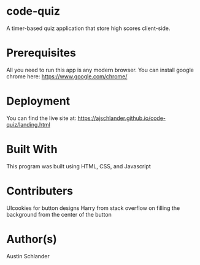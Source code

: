 # code-quiz
A timer-based quiz application that store high scores client-side.

# Prerequisites
All you need to run this app is any modern browser. You can install google chrome here: https://www.google.com/chrome/

# Deployment
You can find the live site at: https://ajschlander.github.io/code-quiz/landing.html

# Built With
This program was built using HTML, CSS, and Javascript

# Contributers
UIcookies for button designs
Harry from stack overflow on filling the background from the center of the button

# Author(s)
Austin Schlander
